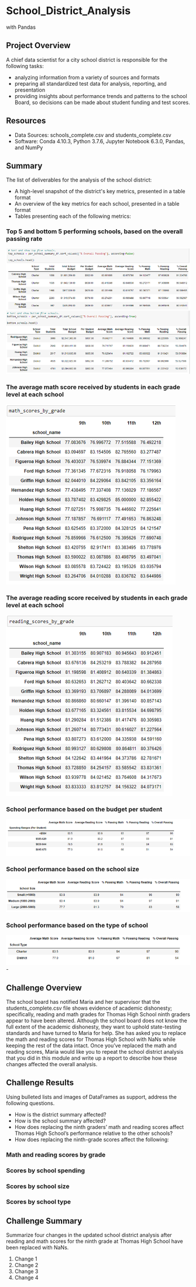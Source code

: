 # School_District_Analysis
with Pandas

## Project Overview
A chief data scientist for a city school district is responsible for the following tasks:
- analyzing information from a variety of sources and formats
- preparing all standardized test data for analysis, reporting, and presentation
- providing insights about performance trends and patterns to the school Board, so decisions can be made about student funding and test scores.

## Resources
- Data Sources: schools_complete.csv and students_complete.csv
- Software: Conda 4.10.3, Python 3.7.6, Jupyter Notebook 6.3.0, Pandas, and NumPy

## Summary 
The list of deliverables for the analysis of the school district: 

- A high-level snapshot of the district's key metrics, presented in a table format
- An overview of the key metrics for each school, presented in a table format
- Tables presenting each of the following metrics:

### Top 5 and bottom 5 performing schools, based on the overall passing rate
![Top_5_Schools.png](https://github.com/KimberlyCrawford/School_District_Analysis/blob/main/Resources/Top_5_Schools.png)
![Bottom_5_Schools.png](https://github.com/KimberlyCrawford/School_District_Analysis/blob/main/Resources/Bottom_5_Schools.png)

### The average math score received by students in each grade level at each school
![Math_Scores_by_Grade.png](https://github.com/KimberlyCrawford/School_District_Analysis/blob/main/Resources/Math_Scores_by_Grade.png)

### The average reading score received by students in each grade level at each school
![Reading_Scores_by_Grade.png](https://github.com/KimberlyCrawford/School_District_Analysis/blob/main/Resources/Reading_Scores_by_Grade.png)

### School performance based on the budget per student
![Spending_Summary.png](https://github.com/KimberlyCrawford/School_District_Analysis/blob/main/Resources/Spending_Summary.png)

### School performance based on the school size 
![Size_Summary.png](https://github.com/KimberlyCrawford/School_District_Analysis/blob/main/Resources/Size_Summary.png)

### School performance based on the type of school
![Type_Summary.png](https://github.com/KimberlyCrawford/School_District_Analysis/blob/main/Resources/Type_Summary.png)-
    
## Challenge Overview 
The school board has notified Maria and her supervisor that the students_complete.csv file shows evidence of academic dishonesty; specifically, reading and math grades for Thomas High School ninth graders appear to have been altered. Although the school board does not know the full extent of the academic dishonesty, they want to uphold state-testing standards and have turned to Maria for help. She has asked you to replace the math and reading scores for Thomas High School with NaNs while keeping the rest of the data intact. Once you’ve replaced the math and reading scores, Maria would like you to repeat the school district analysis that you did in this module and write up a report to describe how these changes affected the overall analysis.

## Challenge Results
Using bulleted lists and images of DataFrames as support, address the following questions.

- How is the district summary affected?
- How is the school summary affected?
- How does replacing the ninth graders’ math and reading scores affect Thomas High School’s performance relative to the other schools?
- How does replacing the ninth-grade scores affect the following:

### Math and reading scores by grade
### Scores by school spending
### Scores by school size
### Scores by school type

## Challenge Summary 
Summarize four changes in the updated school district analysis after reading and math scores for the ninth grade at Thomas High School have been replaced with NaNs.
1. Change 1
2. Change 2
3. Change 3
4. Change 4
